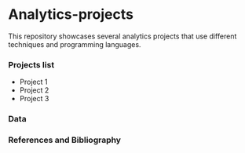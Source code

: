 # Analytics-projects
This repository showcases several analytics projects that use different techniques and programming languages.

### Projects list

- Project 1
- Project 2
- Project 3

### Data

### References and Bibliography
